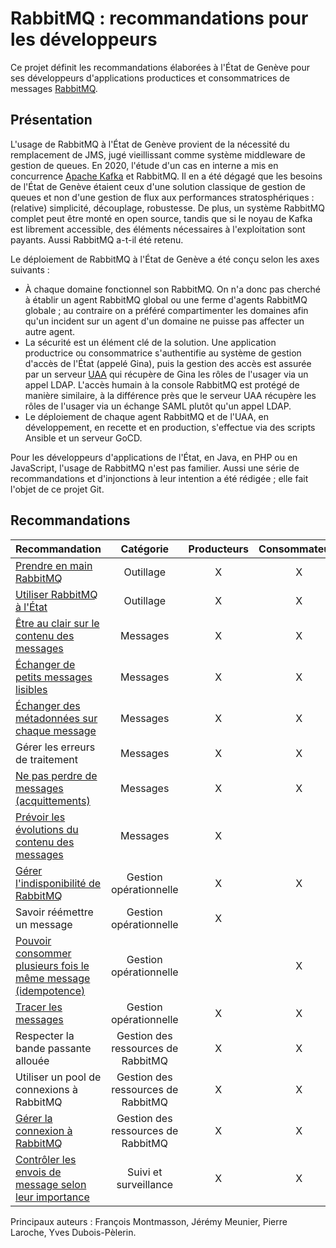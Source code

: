 # RabbitMQ : recommandations pour les développeurs

Ce projet définit les recommandations élaborées à l'État de Genève
pour ses développeurs d'applications productices et consommatrices de messages
[RabbitMQ](https://www.rabbitmq.com).

## Présentation

L'usage de RabbitMQ à l'État de Genève provient de la nécessité du remplacement de JMS,
jugé vieillissant comme système middleware de gestion de queues.
En 2020, l'étude d'un cas en interne a mis en concurrence
[Apache Kafka](https://kafka.apache.org) et RabbitMQ.
Il en a été dégagé que les besoins de l'État de Genève étaient ceux d'une solution classique
de gestion de queues et non
d'une gestion de flux aux performances stratosphériques : (relative) simplicité, découplage, robustesse.
De plus, un système RabbitMQ complet peut être monté en open source, tandis que si le noyau de Kafka
est librement accessible, des éléments nécessaires à l'exploitation sont payants.
Aussi RabbitMQ a-t-il été retenu.

Le déploiement de RabbitMQ à l'État de Genève a été conçu selon les axes suivants :
- À chaque domaine fonctionnel son RabbitMQ.
On n'a donc pas cherché à établir un agent RabbitMQ global ou une ferme d'agents RabbitMQ globale ;
au contraire on a préféré compartimenter les domaines afin qu'un incident sur un agent d'un domaine
ne puisse pas affecter un autre agent.
- La sécurité est un élément clé de la solution.
Une application productrice ou consommatrice s'authentifie au système de gestion d'accès de l'État
(appelé Gina), puis la gestion des accès est assurée par un serveur
[UAA](https://docs.cloudfoundry.org/concepts/architecture/uaa.html)
qui récupère de Gina les rôles de l'usager via un appel LDAP.
L'accès humain à la console RabbitMQ est protégé de manière similaire, à la différence près que
le serveur UAA récupère les rôles de l'usager via un échange SAML plutôt qu'un appel LDAP.
- Le déploiement de chaque agent RabbitMQ et de l'UAA, en développement, en recette et en production,
s'effectue via des scripts Ansible et un serveur GoCD.

Pour les développeurs d'applications de l'État, en Java, en PHP ou en JavaScript,
l'usage de RabbitMQ n'est pas familier.
Aussi une série de recommandations et d'injonctions à leur intention a été rédigée ;
elle fait l'objet de ce projet Git.

## Recommandations

| Recommandation | Catégorie | Producteurs | Consommateurs |
|----------------|:---------:|:-----------:|:-------------:|
| [Prendre en main RabbitMQ](items/a_prendre_en_main_rabbitmq.md) | Outillage | X | X |
| [Utiliser RabbitMQ à l'État](items/a_utiliser_rabbitmq_a_l_etat.md) | Outillage | X | X |
| [Être au clair sur le contenu des messages](items/b_etre_au_clair_sur_le_contenu_des_messages.md) | Messages | X | X |
| [Échanger de petits messages lisibles](items/b_echanger_de_petits_messages_lisibles.md) | Messages | X | X |
| [Échanger des métadonnées sur chaque message](items/b_echanger_des_metadonnees_sur_chaque_message.md) | Messages | X | X |
| Gérer les erreurs de traitement | Messages | X | X |
| [Ne pas perdre de messages (acquittements)](items/b_acquittements.md) | Messages | X | X |
| [Prévoir les évolutions du contenu des messages](items/b_prevoir_les_evolutions_des_messages.md) | Messages | X | |
| [Gérer l'indisponibilité de RabbitMQ](items/c_gerer_l_indisponibilite.md) | Gestion opérationnelle | X | X |
| Savoir réémettre un message | Gestion opérationnelle | X | |
| [Pouvoir consommer plusieurs fois le même message (idempotence)](items/c_idempotence.md) | Gestion opérationnelle | | X |
| [Tracer les messages](items/c_tracer_les_messages.md) | Gestion opérationnelle | X | X |
| Respecter la bande passante allouée | Gestion des ressources de RabbitMQ | X | X |
| Utiliser un pool de connexions à RabbitMQ | Gestion des ressources de RabbitMQ | X | X |
| [Gérer la connexion à RabbitMQ](items/d_gerer_la_connexion.md) | Gestion des ressources de RabbitMQ | X | X |
| [Contrôler les envois de message selon leur importance](items/e_controler_selon_l_importance.md) | Suivi et surveillance | X | X |

Principaux auteurs : François Montmasson, Jérémy Meunier, Pierre Laroche, Yves Dubois-Pèlerin.
